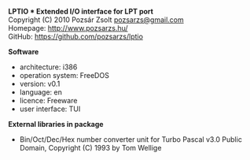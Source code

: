 **LPTIO * Extended I/O interface for LPT port**  
Copyright (C) 2010 Pozsár Zsolt <pozsarzs@gmail.com>  
Homepage: <http://www.pozsarzs.hu/>  
GitHub: <https://github.com/pozsarzs/lptio>

**Software**

 - architecture:       i386
 - operation system:   FreeDOS
 - version:            v0.1
 - language:           en
 - licence:            Freeware
 - user interface:     TUI

**External libraries in package**

- Bin/Oct/Dec/Hex number converter unit for Turbo Pascal v3.0
  Public Domain, Copyright (C) 1993 by Tom Wellige
